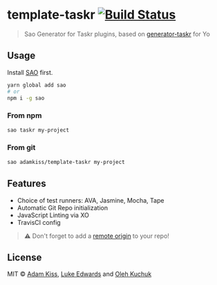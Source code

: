 # template-taskr  [![Build Status][travis-img]][travis-link]

> Sao Generator for Taskr plugins, based on [generator-taskr][generator-taskr] for Yo

## Usage

Install [SAO](https://github.com/egoist/sao) first.

```bash
yarn global add sao
# or
npm i -g sao
```

### From npm

```bash
sao taskr my-project
```

### From git

```bash
sao adamkiss/template-taskr my-project
```

## Features

- Choice of test runners: AVA, Jasmine, Mocha, Tape
- Automatic Git Repo initialization
- JavaScript Linting via XO
- TravisCI config

> :warning: Don't forget to add a [remote origin](https://help.github.com/articles/adding-a-remote/) to your repo!

## License

MIT &copy; [Adam Kiss](https://adamkiss.com), [Luke Edwards](https://lukeed.com) and [Oleh Kuchuk](https://github.com/hzlmn)

[travis-link]: https://travis-ci.org/adamkiss/template-taskr
[travis-img]: https://travis-ci.org/adamkiss/template-taskr.svg?branch=master
[generator-taskr]: https://github.com/lukeed/generator-taskr